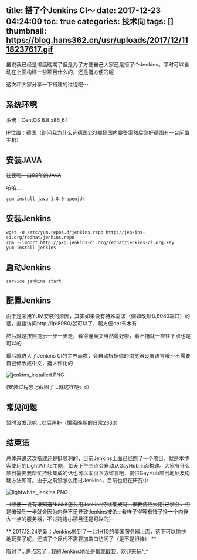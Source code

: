 title: 搭了个Jenkins CI～
date: 2017-12-23 04:24:00
toc: true
categories: 技术向
tags: []
thumbnail: https://blog.hans362.cn/usr/uploads/2017/12/1118237617.gif
---
虽说我已经是懒癌晚期了但是为了方便~~自己~~大家还是搭了个Jenkins。平时可以自动在上面构建一些项目什么的，还是挺方便的呢

这次和大家分享一下搭建的过程吧～


<!--more-->


## 系统环境 ##

系统：CentOS 6.8 x86_64

IP位置：德国（别问我为什么选德国233都怪国内要备案然后刚好德国有一台闲置主机）

## 安装JAVA ##

~~让我喝一口82年的JAVA~~

咳咳...

```
yum install java-1.8.0-openjdk
```

## 安装Jenkins ##

```
wget -O /etc/yum.repos.d/jenkins.repo http://jenkins-ci.org/redhat/jenkins.repo
rpm --import http://pkg.jenkins-ci.org/redhat/jenkins-ci.org.key
yum install jenkins
```

## 启动Jenkins ##

```
service jenkins start
```

## 配置Jenkins ##

由于是采用YUM安装的原因，其实如果没有特殊需求（例如改默认8080端口）的话，直接访问http://ip:8080/就可以了，超方便der有木有

然后就是按照提示一步一步走，看得懂英文当然最好啦，看不懂就一直往下点也是可以的

最后就进入了Jenkins CI的主界面啦，会自动根据你的浏览器设置语言哦～不需要自己修改成中文，挺人性化的

![jenkins_installed.PNG][1]

(安装过程忘记截图了...就这样吧ಠ_ಠ）

## 常见问题 ##

暂时没发现呢...以后再补（懒癌晚期的日常2333）

## 结束语 ##

总体来说这次搭建还是挺顺利的，目前Jenkins上面已经跑了一个项目，就是本博客使用的LightWhite主题，每天下午三点会自动从GayHub上面构建。大家有什么项目需要我帮忙持续集成的话也可以本页下方留言哦，提供GayHub项目地址及构建方法即可。由于之前没怎么用过Jenkins，目前也仍在研究中

![lightwhite_jenkins.PNG][2]

~~（顺便一说有谁知道Nukkit怎么用Jenkins持续集成吗...求教各位大佬|已学会，但是编译到一半就会因为内存不足导致Jenkins被杀...看样子得等有钱了换一个内存大一点的服务器，不过跑跑小项目还是可以的）~~

** 2017.12.24更新：Jenkins搬到了一台1H1G的美国服务器上面，这下可以愉快地玩耍了呢，还搞了个反代不需要加端口访问了（是不是很棒） **

哦对了...差点忘了...我的Jenkins地址是[戳我戳我][3]，欢迎来玩^_^


  [1]: https://blog.hans362.cn/usr/uploads/2017/12/3486196270.png
  [2]: https://blog.hans362.cn/usr/uploads/2017/12/1666787342.png
  [3]: http://jenkins.milkcloud.ml/